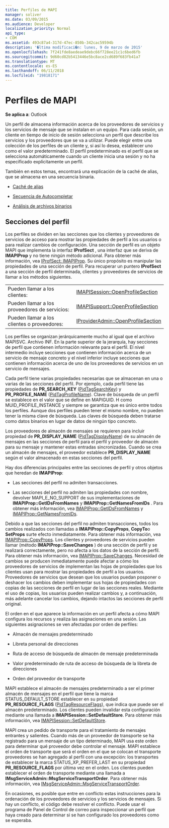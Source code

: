 ```yaml
---
title: Perfiles de MAPI
manager: soliver
ms.date: 03/09/2015
ms.audience: Developer
localization_priority: Normal
api_type:
- COM
ms.assetid: 493c87a4-317d-47ec-850b-342cac59594b
description: '�ltima modificaci�n: lunes, 9 de marzo de 2015'
ms.openlocfilehash: 7f241fde8aedeae9debc66f728ee21c1c6bed6fb
ms.sourcegitcommit: 9d60cd82b5413446e5bc8ace2cd689f683fb41a7
ms.translationtype: MT
ms.contentlocale: es-ES
ms.lasthandoff: 06/11/2018
ms.locfileid: "19818171"
---
```

# <a name="mapi-profiles"></a>Perfiles de MAPI

  
  
**Se aplica a**: Outlook 
  
Un perfil de almacena información acerca de los proveedores de servicios y los servicios de mensaje que se instalan en un equipo. Para cada sesión, un cliente en tiempo de inicio de sesión selecciona un perfil que describe los servicios y los proveedores que se va a utilizar. Puede elegir entre una colección de los perfiles de un cliente y, si así lo desea, establecer uno como el valor predeterminado. El perfil predeterminado es el perfil que se selecciona automáticamente cuando un cliente inicia una sesión y no ha especificado explícitamente un perfil.
  
También en estos temas, encontrará una explicación de la caché de alias, que se almacena en una secuencia binaria.
  
- [Caché de alias](nickname-cache.md)
    
- [Secuencia de Autocompletar](autocomplete-stream.md)
    
- [Análisis de archivos binarios](http://portalvhds6gyn3khqwmgzd.blob.core.windows.net/files/NK2/NK2WithBinaryExample.pdf)
    
## <a name="profile-sections"></a>Secciones del perfil

Los perfiles se dividen en las secciones que los clientes y proveedores de servicios de acceso para mostrar las propiedades de perfil a los usuarios o para realizar cambios de configuración. Una sección de perfil es un objeto MAPI que implementa la interfaz **IProfSect** , una interfaz que se deriva de **IMAPIProp** y no tiene ningún método adicional. Para obtener más información, vea [IProfSect: IMAPIProp](iprofsectimapiprop.md). Su único propósito es manipular las propiedades de una sección de perfil. Para recuperar un puntero **IProfSect** a una sección de perfil determinada, clientes y proveedores de servicios de llamar a los métodos siguientes. 
  
|||
|:-----|:-----|
|Pueden llamar a los clientes:  <br/> |[IMAPISession::OpenProfileSection](imapisession-openprofilesection.md) <br/> |
|Pueden llamar a los proveedores de servicios:  <br/> |[IMAPISupport::OpenProfileSection](imapisupport-openprofilesection.md) <br/> |
|Pueden llamar a los clientes o proveedores:  <br/> |[IProviderAdmin::OpenProfileSection](iprovideradmin-openprofilesection.md) <br/> |
   
Los perfiles se organizan jerárquicamente mucho al igual que el archivo MAPISVC. Archivo INF. En la parte superior de la jerarquía, hay secciones de perfil que contienen información relevante para el perfil. El nivel intermedio incluye secciones que contienen información acerca de un servicio de mensaje concreto y el nivel inferior incluye secciones que contienen información acerca de uno de los proveedores de servicios en un servicio de mensajes. 
  
Cada perfil tiene varias propiedades necesarias que se almacenan en una o varias de las secciones del perfil. Por ejemplo, cada perfil tiene las propiedades de **PR_SEARCH_KEY** ([PidTagSearchKey](pidtagsearchkey-canonical-property.md)) y **PR_PROFILE_NAME** ([PidTagProfileName](pidtagprofilename-canonical-property.md)). Clave de búsqueda de un perfil se establece en el valor que se define en MAPIGUID. H como MUID_PROFILE_INSTANCE y siempre se garantiza que es único entre todos los perfiles. Aunque dos perfiles pueden tener el mismo nombre, no pueden tener la misma clave de búsqueda. Las claves de búsqueda deben tratarse como datos binarios en lugar de datos de ningún tipo concreto.
  
Los proveedores de almacén de mensajes se requieren para incluir propiedad de **PR_DISPLAY_NAME** ([PidTagDisplayName](pidtagdisplayname-canonical-property.md)) de su almacén de mensajes en las secciones de perfil para el perfil y proveedor de almacén para su mensaje y mantener estas entradas sincronizadas. Cuando se crea un almacén de mensajes, el proveedor establece **PR_DISPLAY_NAME** según el valor almacenado en estas secciones del perfil. 
  
Hay dos diferencias principales entre las secciones de perfil y otros objetos que heredan de **IMAPIProp**: 
  
- Las secciones del perfil no admiten transacciones.
    
- Las secciones del perfil no admiten las propiedades con nombre, devolver MAPI_E_NO_SUPPORT de sus implementaciones de **IMAPIProp::GetIDsFromNames** y **IMAPIProp::GetNamesFromIDs** . Para obtener más información, vea [IMAPIProp::GetIDsFromNames](imapiprop-getidsfromnames.md) y [IMAPIProp::GetNamesFromIDs](imapiprop-getnamesfromids.md).
    
Debido a que las secciones del perfil no admiten transacciones, todos los cambios realizados con llamadas a **IMAPIProp::CopyProps**, **CopyTo**o **SetProps** surte efecto inmediatamente. Para obtener más información, vea [IMAPIProp::CopyProps](imapiprop-copyprops.md). Los clientes y proveedores de servicios pueden llamar (método **IMAPIProp::SaveChanges** ) de una sección de perfil y se realizará correctamente, pero no afecta a los datos de la sección de perfil. Para obtener más información, vea [IMAPIProp::SaveChanges](imapiprop-savechanges.md). Necesidad de cambios se producen inmediatamente puede afectar a cómo los proveedores de servicios de implementan las hojas de propiedades que los clientes usan para mostrar las propiedades de perfil a los usuarios. Proveedores de servicios que desean que los usuarios puedan posponer o deshacer los cambios deben implementar sus hojas de propiedades con copias de las secciones de perfil en lugar de las secciones reales. Mediante el uso de copias, los usuarios pueden realizar cambios y, a continuación, más adelante cancelar los cambios, dejando intactos las secciones de perfil original. 
  
El orden en el que aparece la información en un perfil afecta a cómo MAPI configura los recursos y realiza las asignaciones en una sesión. Las siguientes asignaciones se ven afectadas por orden de perfiles:
  
- Almacén de mensajes predeterminado
    
- Libreta personal de direcciones
    
- Ruta de acceso de búsqueda de almacén de mensaje predeterminada
    
- Valor predeterminado de ruta de acceso de búsqueda de la libreta de direcciones
    
- Orden del proveedor de transporte
    
MAPI establece el almacén de mensajes predeterminado a ser el primer almacén de mensajes en el perfil que tiene la marca STATUS_DEFAULT_STORE establecer en su propiedad **PR_RESOURCE_FLAGS** ([PidTagResourceFlags](pidtagresourceflags-canonical-property.md)), que indica que puede ser el almacén predeterminado. Los clientes pueden invalidar esta configuración mediante una llamada a **IMAPISession::SetDefaultStore**. Para obtener más información, vea [IMAPISession::SetDefaultStore](imapisession-setdefaultstore.md).
  
MAPI crea un pedido de transporte para el tratamiento de mensajes entrantes y salientes. Cuando más de un proveedor de transporte se ha registrado para un mensaje de un tipo determinado, MAPI usa este orden para determinar qué proveedor debe controlar el mensaje. MAPI establece el orden de transporte que será el orden en el que se colocan el transporte proveedores se han agregado al perfil con una excepción: los transportes de establecer la marca STATUS_XP_PREFER_LAST en su propiedad **PR_RESOURCE_FLAGS** por última vez en el orden. Los clientes pueden establecer el orden de transporte mediante una llamada a **IMsgServiceAdmin::MsgServiceTransportOrder**. Para obtener más información, vea [IMsgServiceAdmin::MsgServiceTransportOrder](imsgserviceadmin-msgservicetransportorder.md).
  
En ocasiones, es posible que entre en conflicto estas instrucciones para la ordenación de los proveedores de servicios y los servicios de mensajes. Si hay un conflicto, el código debe resolver el conflicto. Puede usar el programa de Panel de Control de correo para inspeccionar un perfil que haya creado para determinar si se han configurado los proveedores como se esperaba.
  

